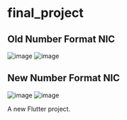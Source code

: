 # final_project
##	Old Number Format NIC
![image](https://github.com/user-attachments/assets/233f72a1-899c-4b99-82c2-9ae3d7ac8640)
![image](https://github.com/user-attachments/assets/cc7c0e9f-51f3-41e0-9496-b43efdf31657)

## New Number Format NIC
![image](https://github.com/user-attachments/assets/2100fac4-1fa6-4feb-9f03-83f906e4a53f)
![image](https://github.com/user-attachments/assets/0f668455-5788-4209-8022-b2ee0bacb46a)

A new Flutter project.
